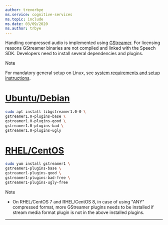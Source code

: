 ```yaml
---
author: trevorbye
ms.service: cognitive-services
ms.topic: include
ms.date: 03/09/2020
ms.author: trbye
---
```


Handling compressed audio is implemented using [GStreamer](https://gstreamer.freedesktop.org). For licensing reasons GStreamer binaries are not compiled and linked with the Speech SDK. Developers need to install several dependencies and plugins.

> [!NOTE]
> For mandatory general setup on Linux, see [system requirements and setup instructions](~/articles/cognitive-services/speech-service/speech-sdk.md#get-the-speech-sdk).

# [Ubuntu/Debian](#tab/debian)

```sh
sudo apt install libgstreamer1.0-0 \
gstreamer1.0-plugins-base \
gstreamer1.0-plugins-good \
gstreamer1.0-plugins-bad \
gstreamer1.0-plugins-ugly
```

# [RHEL/CentOS](#tab/centos)

```sh
sudo yum install gstreamer1 \
gstreamer1-plugins-base \
gstreamer1-plugins-good \
gstreamer1-plugins-bad-free \
gstreamer1-plugins-ugly-free
```

> [!NOTE]
> - On RHEL/CentOS 7 and RHEL/CentOS 8, in case of using "ANY" compressed format, more GStreamer plugins needs to be installed if stream media format plugin is not in the above installed plugins. 


---